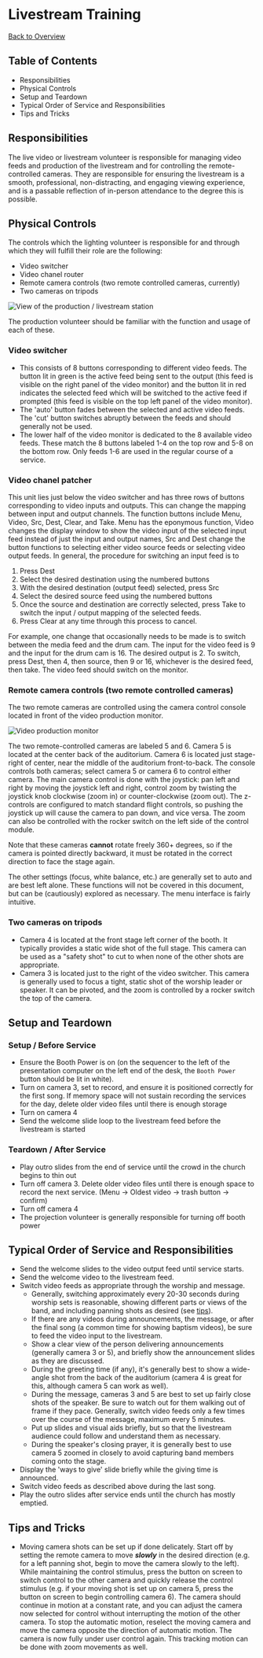 # Livestream Training

[Back to Overview](README.md)

## Table of Contents

-   Responsibilities
-   Physical Controls
-   Setup and Teardown
-   Typical Order of Service and Responsibilities
-   Tips and Tricks

## Responsibilities

The live video or livestream volunteer is responsible for managing video feeds and production of the livestream and for controlling the remote-controlled cameras. They are responsible for ensuring the livestream is a smooth, professional, non-distracting, and engaging viewing experience, and is a passable reflection of in-person attendance to the degree this is possible.

## Physical Controls

The controls which the lighting volunteer is responsible for and through which they will fulfill their role are the following:

-   Video switcher
-   Video chanel router
-   Remote camera controls (two remote controlled cameras, currently)
-   Two cameras on tripods

![View of the production / livestream station](./images/view_of_production_station.jpg)

The production volunteer should be familiar with the function and usage of each of these.

### Video switcher

-   This consists of 8 buttons corresponding to different video feeds. The button lit in green is the active feed being sent to the output (this feed is visible on the right panel of the video monitor) and the button lit in red indicates the selected feed which will be switched to the active feed if prompted (this feed is visible on the top left panel of the video monitor).
-   The 'auto' button fades between the selected and active video feeds. The 'cut' button switches abruptly between the feeds and should generally not be used.
-   The lower half of the video monitor is dedicated to the 8 available video feeds. These match the 8 buttons labeled 1-4 on the top row and 5-8 on the bottom row. Only feeds 1-6 are used in the regular course of a service.

### Video chanel patcher

This unit lies just below the video switcher and has three rows of buttons corresponding to video inputs and outputs. This can change the mapping between input and output channels. The function buttons include Menu, Video, Src, Dest, Clear, and Take. Menu has the eponymous function, Video changes the display window to show the video input of the selected input feed instead of just the input and output names, Src and Dest change the button functions to selecting either video source feeds or selecting video output feeds. In general, the procedure for switching an input feed is to

1. Press Dest
2. Select the desired destination using the numbered buttons
3. With the desired destination (output feed) selected, press Src
4. Select the desired source feed using the numbered buttons
5. Once the source and destination are correctly selected, press Take to switch the input / output mapping of the selected feeds.
6. Press Clear at any time through this process to cancel.

For example, one change that occasionally needs to be made is to switch between the media feed and the drum cam. The input for the video feed is 9 and the input for the drum cam is 16. The desired output is 2. To switch, press Dest, then 4, then source, then 9 or 16, whichever is the desired feed, then take. The video feed should switch on the monitor.

### Remote camera controls (two remote controlled cameras)

The two remote cameras are controlled using the camera control console located in front of the video production monitor.

![Video production monitor](./images/view_of_video_controls_and_monitor.jpg)

The two remote-controlled cameras are labeled 5 and 6. Camera 5 is located at the center back of the auditorium. Camera 6 is located just stage-right of center, near the middle of the auditorium front-to-back. The console controls both cameras; select camera 5 or camera 6 to control either camera. The main camera control is done with the joystick: pan left and right by moving the joystick left and right, control zoom by twisting the joystick knob clockwise (zoom in) or counter-clockwise (zoom out). The z-controls are configured to match standard flight controls, so pushing the joystick up will cause the camera to pan down, and vice versa. The zoom can also be controlled with the rocker switch on the left side of the control module.

Note that these cameras **cannot** rotate freely 360+ degrees, so if the camera is pointed directly backward, it must be rotated in the correct direction to face the stage again.

The other settings (focus, white balance, etc.) are generally set to auto and are best left alone. These functions will not be covered in this document, but can be (cautiously) explored as necessary. The menu interface is fairly intuitive.

### Two cameras on tripods

-   Camera 4 is located at the front stage left corner of the booth. It typically provides a static wide shot of the full stage. This camera can be used as a "safety shot" to cut to when none of the other shots are appropriate.
-   Camera 3 is located just to the right of the video switcher. This camera is generally used to focus a tight, static shot of the worship leader or speaker. It can be pivoted, and the zoom is controlled by a rocker switch the top of the camera.

## Setup and Teardown

### Setup / Before Service

-   Ensure the Booth Power is on (on the sequencer to the left of the presentation computer on the left end of the desk, the `Booth Power` button should be lit in white).
-   Turn on camera 3, set to record, and ensure it is positioned correctly for the first song. If memory space will not sustain recording the services for the day, delete older video files until there is enough storage
-   Turn on camera 4
-   Send the welcome slide loop to the livestream feed before the livestream is started

### Teardown / After Service

-   Play outro slides from the end of service until the crowd in the church begins to thin out
-   Turn off camera 3. Delete older video files until there is enough space to record the next service. (Menu -> Oldest video -> trash button -> confirm)
-   Turn off camera 4
-   The projection volunteer is generally responsible for turning off booth power

## Typical Order of Service and Responsibilities

-   Send the welcome slides to the video output feed until service starts.
-   Send the welcome video to the livestream feed.
-   Switch video feeds as appropriate through the worship and message.
    -   Generally, switching approximately every 20-30 seconds during worship sets is reasonable, showing different parts or views of the band, and including panning shots as desired (see [tips](#tips-and-tricks)).
    -   If there are any videos during announcements, the message, or after the final song (a common time for showing baptism videos), be sure to feed the video input to the livestream.
    -   Show a clear view of the person delivering announcements (generally camera 3 or 5), and briefly show the announcement slides as they are discussed.
    -   During the greeting time (if any), it's generally best to show a wide-angle shot from the back of the auditorium (camera 4 is great for this, although camera 5 can work as well).
    -   During the message, cameras 3 and 5 are best to set up fairly close shots of the speaker. Be sure to watch out for them walking out of frame if they pace. Generally, switch video feeds only a few times over the course of the message, maximum every 5 minutes.
    -   Put up slides and visual aids briefly, but so that the livestream audience could follow and understand them as necessary.
    -   During the speaker's closing prayer, it is generally best to use camera 5 zoomed in closely to avoid capturing band members coming onto the stage.
-   Display the 'ways to give' slide briefly while the giving time is announced.
-   Switch video feeds as described above during the last song.
-   Play the outro slides after service ends until the church has mostly emptied.

## Tips and Tricks

-   Moving camera shots can be set up if done delicately. Start off by setting the remote camera to move **_slowly_** in the desired direction (e.g. for a left panning shot, begin to move the camera slowly to the left). While maintaining the control stimulus, press the button on screen to switch control to the other camera and quickly release the control stimulus (e.g. if your moving shot is set up on camera 5, press the button on screen to begin controlling camera 6). The camera should continue in motion at a constant rate, and you can adjust the camera now selected for control without interrupting the motion of the other camera. To stop the automatic motion, reselect the moving camera and move the camera opposite the direction of automatic motion. The camera is now fully under user control again. This tracking motion can be done with zoom movements as well.
